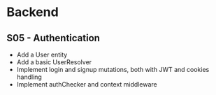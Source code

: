 # Backend

## S05 - Authentication

- Add a User entity
- Add a basic UserResolver
- Implement login and signup mutations, both with JWT and cookies handling
- Implement authChecker and context middleware
